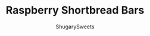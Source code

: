 ---
layout: ../../layouts/MarkdownPostLayout.astro
title: Raspberry Shortbread Bars
author: ShugarySweets
pubDate: 2019-01-30
description: "Melt in your mouth, Raspberry Shortbread Bars with a delicious crumble on top!"
image_url: https://www.shugarysweets.com/wp-content/uploads/2019/01/raspberry-shortbread-bars-1-1.jpg
tags: ["Cookies","American"]
calories: 173
protein: 1
carbohydrates: 24
fats: 8
fiber: 1
ingredients: ["1 cup unsalted butter, softened","1/2 cup granulated sugar","1 tsp vanilla extract","1 cup raspberry preserves","2 1/2 cup all-purpose flour","1/4 cup powdered sugar, for garnish"]
serves: 24
time: "48 minutes"
prepTime: "15 minutes"
instructions: ["Preheat oven to 350 degrees F. Line a 13x9 baking dish with parchment paper. Set aside.","In a large mixing bowl, combine butter, granulated sugar, and vanilla extract. Blend together until fully combined.","Add in flour and mix until butter is incorporated. Mixture will be crumbly. You should be able to pinch the cookie dough and it sticks together.","Pour half the crumbs into the bottom of your baking dish. Press firmly with the palm or your hand or bottom of a measuring cup until firmly pressed into the dish.","Spread raspberry preserves, gently, over the bottom layer of cookie.","Sprinkle remaining crumbs on top of raspberry preserves. Do not press!","Bake for 31-33 minutes until lightly browned. Remove from oven and cool completely.","For best results in cutting, refrigerate after cooling for up to an hour. Cut into slices and sprinkle generously with powdered sugar.","Store in air tight container in refrigerator or at room temperature."]
nutrition: ["173 calories","24 grams carbohydrates","20 milligrams cholesterol","8 grams fat","1 grams fiber","1 grams protein","5 grams saturated fat","6 grams sodium","12 grams sugar","0 grams trans fat","3 grams unsaturated fat"]
---
